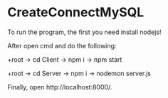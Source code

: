 # CreateConnectMySQL
To run the program, the first you need install nodejs!

After open cmd and do the following:

  +root -> cd Client -> npm i -> npm start
  
  +root -> cd Server -> npm i -> nodemon server.js
  
Finally, open http://localhost:8000/.
